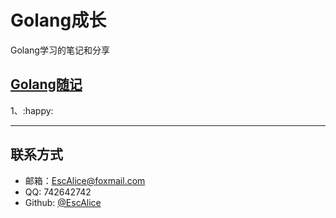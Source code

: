 # Golang成长

Golang学习的笔记和分享

## [Golang随记](https://github.com/EscAlice/Golang-/blob/master/Golang随记.md)

1、:happy:

------

## 联系方式

- 邮箱：EscAlice@foxmail.com
- QQ: 742642742
- Github: [@EscAlice](<https://github.com/EscAlice>)

